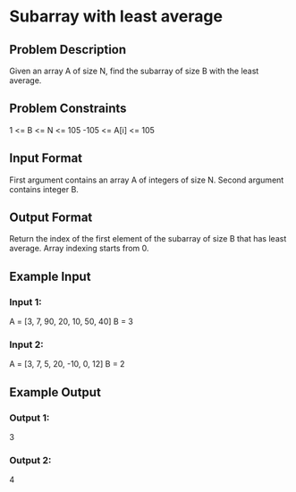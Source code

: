 # Subarray with least average

## Problem Description
Given an array A of size N, find the subarray of size B with the least average.

## Problem Constraints
1 <= B <= N <= 105
-105 <= A[i] <= 105

## Input Format
First argument contains an array A of integers of size N.
Second argument contains integer B.

## Output Format
Return the index of the first element of the subarray of size B that has least average.
Array indexing starts from 0.

## Example Input
### Input 1:
A = [3, 7, 90, 20, 10, 50, 40]
B = 3
### Input 2:
A = [3, 7, 5, 20, -10, 0, 12]
B = 2

## Example Output
### Output 1:
3
### Output 2:
4